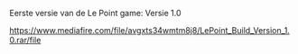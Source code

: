 Eerste versie van de Le Point game:
Versie 1.0

https://www.mediafire.com/file/avgxts34wmtm8j8/LePoint_Build_Version_1.0.rar/file

